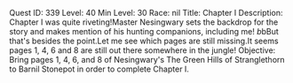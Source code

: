 Quest ID: 339
Level: 40
Min Level: 30
Race: nil
Title: Chapter I
Description: Chapter I was quite riveting!Master Nesingwary sets the backdrop for the story and makes mention of his hunting companions, including me! $b$bBut that's besides the point.Let me see which pages are still missing.It seems pages 1, 4, 6 and 8 are still out there somewhere in the jungle!
Objective: Bring pages 1, 4, 6, and 8 of Nesingwary's The Green Hills of Stranglethorn to Barnil Stonepot in order to complete Chapter I.

